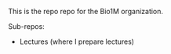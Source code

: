 This is the repo repo for the Bio1M organization.

Sub-repos:

* Lectures (where I prepare lectures)
